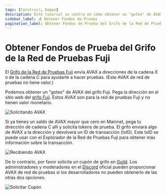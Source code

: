 ```yaml
---
tags: [Construir, Dapps]
description: Este tutorial se centra en cómo obtener un "goteo" de AVAX del grifo de la red de pruebas Fuji.
sidebar_label: 💰 Obtener Fondos de Prueba
pagination_label: Obtener Fondos de Prueba del Grifo de la Red de Pruebas Fuji
---
```


# Obtener Fondos de Prueba del Grifo de la Red de Pruebas Fuji

El [Grifo de la Red de Pruebas Fuji](https://faucet.avax.network) envía AVAX a direcciones de la cadena X o de la cadena C
para ayudarte a hacer pruebas. (Este AVAX de red de pruebas no tiene valor.)

Podemos obtener un "goteo" de AVAX del grifo Fuji. Pega la dirección en el
sitio web del [grifo Fuji](https://faucet.avax.network). Estos AVAX son para la red de pruebas Fuji
y no tienen valor monetario.

![Solicitando AVAX](/img/fuji-workflow/faucet1.png)

Si ya tienes un saldo de AVAX mayor que cero en Mainnet,
pega tu dirección de cadena C allí y solicita tokens de prueba.
El grifo enviará algo de AVAX a la dirección y devolverá un ID de transacción
(txID).
Este txID se puede usar con el Explorador de la Red de Pruebas Fuji para obtener más información sobre
la transacción.

![Recibiendo AVAX](/img/fuji-workflow/faucet2.png)

De lo contrario,
por favor solicita un cupón de grifo en
[Guild](https://guild.xyz/avalanche). Los administradores y moderadores en el [Discord](https://discord.com/invite/RwXY7P6) oficial
pueden proporcionar AVAX de red de pruebas si los desarrolladores no pueden obtenerlo de las otras dos opciones.

![Solicitar Cupón](/img/fuji-workflow/faucet3.png)
